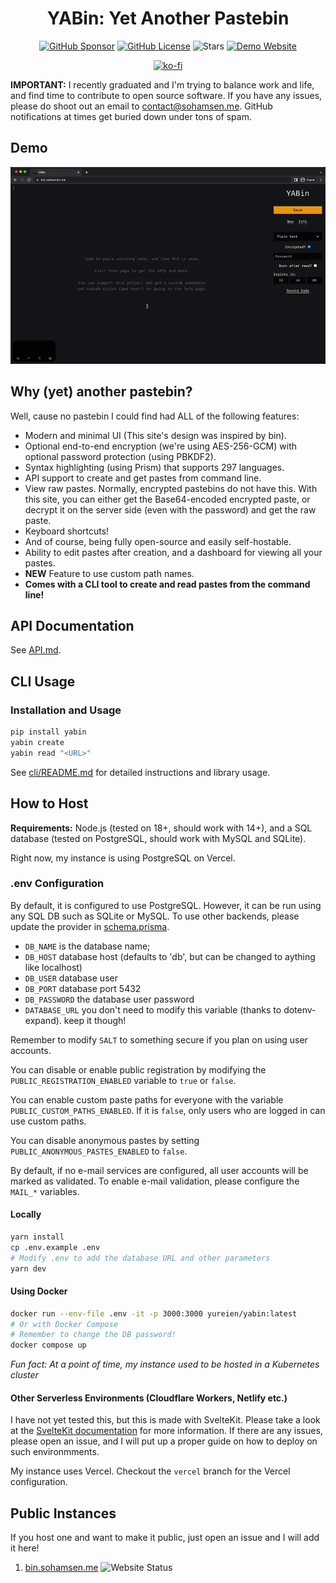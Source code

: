 <h1 align="center">YABin: Yet Another Pastebin</h1>

<p align="center">
  <a href="https://github.com/sponsors/Yureien"><img src="https://img.shields.io/github/sponsors/Yureien?label=Sponsor&logo=GitHub" alt="GitHub Sponsor" /></a>
  <a href="https://github.com/Yureien/YABin/blob/master/LICENSE"><img src="https://img.shields.io/github/license/Yureien/YABin.svg" alt="GitHub License" /></a>
  <img alt="Stars" src="https://img.shields.io/github/stars/Yureien/YABin">
  <a href="https://bin.sohamsen.me/"><img src="https://img.shields.io/website-up-down-green-red/https/bin.sohamsen.me.svg" alt="Demo Website" /></a>
</p>
<p align="center">
 <a href="https://ko-fi.com/A0A21C34E"><img src="https://ko-fi.com/img/githubbutton_sm.svg" alt="ko-fi" /></a>
</p>

**IMPORTANT:** I recently graduated and I'm trying to balance work and life, and find time to contribute to open source software. If you have any issues, please do shoot out an email to [contact@sohamsen.me](mailto:contact@sohamsen.me). GitHub notifications at times get buried down under tons of spam.

## Demo

![Demo Video](demo.webp)

## Why (yet) another pastebin?

Well, cause no pastebin I could find had ALL of the following features:

-   Modern and minimal UI (This site's design was inspired by bin).
-   Optional end-to-end encryption (we're using AES-256-GCM) with optional password protection (using PBKDF2).
-   Syntax highlighting (using Prism) that supports 297 languages.
-   API support to create and get pastes from command line.
-   View raw pastes. Normally, encrypted pastebins do not have this. With this site, you can either get the Base64-encoded encrypted paste, or decrypt it on the server side (even with the password) and get the raw paste.
-   Keyboard shortcuts!
-   And of course, being fully open-source and easily self-hostable.
-   Ability to edit pastes after creation, and a dashboard for viewing all your pastes.
-   **NEW** Feature to use custom path names.
-   **Comes with a CLI tool to create and read pastes from the command line!**

## API Documentation

See [API.md](API.md).

## CLI Usage

### Installation and Usage

```bash
pip install yabin
yabin create
yabin read "<URL>"
```

See [cli/README.md](cli/README.md) for detailed instructions and library usage.

## How to Host

**Requirements:** Node.js (tested on 18+, should work with 14+), and a SQL database (tested on PostgreSQL, should work with MySQL and SQLite).

Right now, my instance is using PostgreSQL on Vercel.

### .env Configuration

By default, it is configured to use PostgreSQL. However, it can be run using any SQL DB such as SQLite or MySQL. To use other backends, please update the provider in [schema.prisma](src/lib/server/prisma/schema.prisma).

- `DB_NAME` is the database name;
- `DB_HOST` database host (defaults to 'db', but can be changed to aything like localhost)
- `DB_USER` database user
- `DB_PORT` database port 5432
- `DB_PASSWORD` the database user password
- `DATABASE_URL` you don't need to modify this variable (thanks to dotenv-expand). keep it though!

Remember to modify `SALT` to something secure if you plan on using user accounts.

You can disable or enable public registration by modifying the `PUBLIC_REGISTRATION_ENABLED` variable to `true` or `false`.

You can enable custom paste paths for everyone with the variable `PUBLIC_CUSTOM_PATHS_ENABLED`. If it is `false`, only users who are logged in can use custom paths.

You can disable anonymous pastes by setting `PUBLIC_ANONYMOUS_PASTES_ENABLED` to `false`.

By default, if no e-mail services are configured, all user accounts will be marked as validated. To enable e-mail validation, please configure the `MAIL_*` variables.

#### Locally

```bash
yarn install
cp .env.example .env
# Modify .env to add the database URL and other parameters
yarn dev
```

#### Using Docker

```bash
docker run --env-file .env -it -p 3000:3000 yureien/yabin:latest
# Or with Docker Compose
# Remember to change the DB password!
docker compose up
```

_Fun fact: At a point of time, my instance used to be hosted in a Kubernetes cluster_

#### Other Serverless Environments (Cloudflare Workers, Netlify etc.)

I have not yet tested this, but this is made with SvelteKit. Please take a look at the [SvelteKit documentation](https://kit.svelte.dev/docs/adapters) for more information. If there are any issues, please open an issue, and I will put up a proper guide on how to deploy on such environmments.

My instance uses Vercel. Checkout the `vercel` branch for the Vercel configuration.

## Public Instances

If you host one and want to make it public, just open an issue and I will add it here!

1. [bin.sohamsen.me](https://bin.sohamsen.me) ![Website Status](https://img.shields.io/website-up-down-green-red/https/bin.sohamsen.me.svg)
